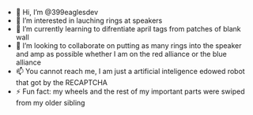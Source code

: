 - 👋 Hi, I’m @399eaglesdev
- 👀 I’m interested in lauching rings at speakers
- 🌱 I’m currently learning to difrentiate april tags from patches of blank wall
- 💞️ I’m looking to collaborate on putting as many rings into the speaker and amp as possible whether I am on the red alliance or the blue alliance
- 📫 You cannot reach me, I am just a artificial inteligence edowed robot that got by the RECAPTCHA
- ⚡ Fun fact: my wheels and the rest of my important parts were swiped from my older sibling

<!---
399eaglesdev/399eaglesdev is a ✨ special ✨ repository because its `README.md` (this file) appears on your GitHub profile.
You can click the Preview link to take a look at your changes.
--->
